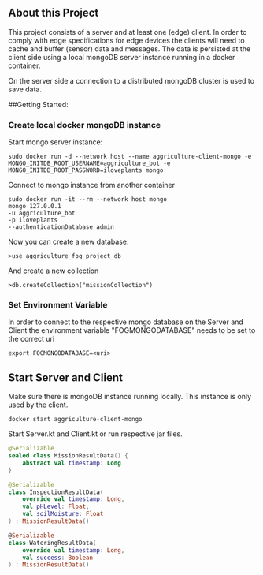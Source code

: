 ## About this Project
This project consists of a server and at least one (edge) client. In order to comply with edge specifications for edge 
devices the clients will need to cache and buffer (sensor) data and messages. The data is persisted at the client side
using a local mongoDB server instance running in a docker container.

On the server side a connection to a distributed mongoDB cluster is used to save data.

##Getting Started:

### Create local docker mongoDB instance
Start mongo server instance:
```
sudo docker run -d --network host --name aggriculture-client-mongo -e MONGO_INITDB_ROOT_USERNAME=aggriculture_bot -e MONGO_INITDB_ROOT_PASSWORD=iloveplants mongo
```
Connect to mongo instance from another container
```
sudo docker run -it --rm --network host mongo 
mongo 127.0.0.1
-u aggriculture_bot
-p iloveplants
--authenticationDatabase admin
```

Now you can create a new database:
```
>use aggriculture_fog_project_db
```

And create a new collection
```
>db.createCollection("missionCollection")
```

### Set Environment Variable
In order to connect to the respective mongo database on the Server and Client the environment variable "FOGMONGODATABASE"
needs to be set to the correct uri
```
export FOGMONGODATABASE=<uri>
```

## Start Server and Client
Make sure there is mongoDB instance running locally. This instance is only used by the client.
```
docker start aggriculture-client-mongo
```

Start Server.kt and Client.kt or run respective jar files.






```kotlin
@Serializable
sealed class MissionResultData() {
    abstract val timestamp: Long
}

@Serializable
class InspectionResultData(
    override val timestamp: Long,
    val pHLevel: Float,
    val soilMoisture: Float
) : MissionResultData()

@Serializable
class WateringResultData(
    override val timestamp: Long,
    val success: Boolean
) : MissionResultData()


```

